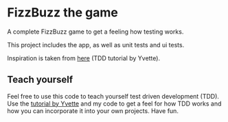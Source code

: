 #  FizzBuzz the game

A complete FizzBuzz game to get a feeling how testing works.

This project includes the app, as well as unit tests and ui tests.

Inspiration is taken from [here](https://medium.com/@ynzc/getting-started-with-tdd-in-swift-2fab3e07204b) (TDD tutorial by Yvette).

## Teach yourself

Feel free to use this code to teach yourself test driven development (TDD). Use the [tutorial by Yvette](https://medium.com/@ynzc/getting-started-with-tdd-in-swift-2fab3e07204b) and my code to get a feel for how TDD works and how you can incorporate it into your own projects.
Have fun.
